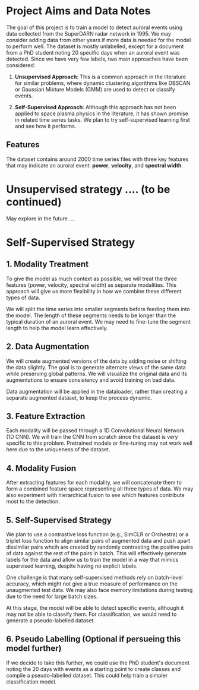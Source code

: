 # Project Aims and Data Notes

The goal of this project is to train a model to detect auroral events using data collected from the SuperDARN radar 
network in 1995. We may consider adding data from other years if more data is needed for the model to perform well.
The dataset is mostly unlabelled, except for a document from a PhD student noting 20 specific days when an auroral event
was detected. Since we have very few labels, two main approaches have been considered:

1. **Unsupervised Approach**: This is a common approach in the literature for similar problems, where dynamic clustering 
algorithms like DBSCAN or Gaussian Mixture Models (GMM) are used to detect or classify events.

2. **Self-Supervised Approach**: Although this approach has not been applied to space plasma physics in the literature, it has 
shown promise in related time series tasks. We plan to try self-supervised learning first and see how it performs.

## Features
The dataset contains around 2000 time series files with three key features that may indicate an auroral event: **power**, 
**velocity**, and **spectral width**.

# Unsupervised strategy .... (to be continued)
May explore in the future ....

# Self-Supervised Strategy


## 1. Modality Treatment
To give the model as much context as possible, we will treat the three features (power, velocity, spectral width) as 
separate modalities. This approach will give us more flexibility in how we combine these different types of data.

We will split the time series into smaller segments before feeding them into the model. The length of these segments 
needs to be longer than the typical duration of an auroral event. We may need to fine-tune the segment length to help 
the model learn effectively.

## 2. Data Augmentation
We will create augmented versions of the data by adding noise or shifting the data slightly. The goal is to generate 
alternate views of the same data while preserving global patterns. We will visualize the original data and its 
augmentations to ensure consistency and avoid training on bad data.

Data augmentation will be applied in the dataloader, rather than creating a separate augmented dataset, to keep the 
process dynamic.

## 3. Feature Extraction
Each modality will be passed through a 1D Convolutional Neural Network (1D CNN). We will train the CNN from scratch 
since the dataset is very specific to this problem. Pretrained models or fine-tuning may not work well here due to the 
uniqueness of the dataset.



## 4. Modality Fusion

After extracting features for each modality, we will concatenate them to form a combined feature space representing all 
three types of data. We may also experiment with hierarchical fusion to see which features contribute most to the 
detection.

## 5. Self-Supervised Strategy
We plan to use a contrastive loss function (e.g., SimCLR or Orchestra) or a triplet loss function to align similar pairs 
of augmented data and push apart dissimilar pairs whcih are created by randomly contrasting the positive pairs of data 
against the rest of the pairs in batch. This will effectively generate labels for the data and allow us to train the 
model in a way that mimics supervised learning, despite having no explicit labels.

One challenge is that many self-supervised methods rely on batch-level accuracy, which might not give a true measure of 
performance on the unaugmented test data. We may also face memory limitations during testing due to the need for large 
batch sizes.

At this stage, the model will be able to detect specific events, although it may not be able to classify them. For 
classification, we would need to generate a pseudo-labelled dataset.

## 6. Pseudo Labelling (Optional if persueing this model further)

If we decide to take this further, we could use the PhD student's document noting the 20 days with events as a starting 
point to create classes and compile a pseudo-labelled dataset. This could help train a simpler classification model.



